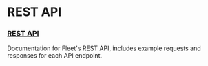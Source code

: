 # REST API

### [REST API](./rest-api.md)

Documentation for Fleet's REST API, includes example requests and responses for each API endpoint.